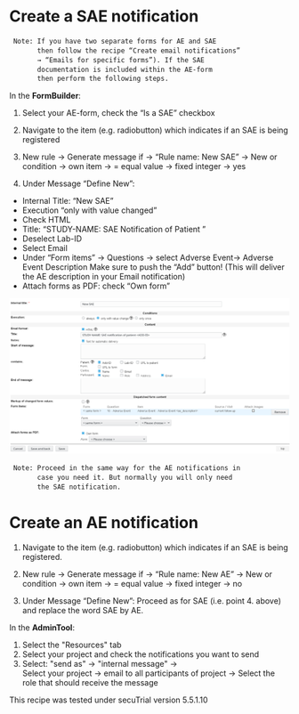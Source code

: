 # Create a SAE notification

``` diff
 Note: If you have two separate forms for AE and SAE 
       then follow the recipe “Create email notifications” 
       → “Emails for specific forms”). If the SAE 
       documentation is included within the AE-form 
       then perform the following steps.
```

In the **FormBuilder**:


1. Select your AE-form, check the “Is a SAE” checkbox

2. Navigate to the item (e.g. radiobutton) which indicates if an SAE is being registered

3. New rule → Generate message if  → “Rule name: New SAE” → New or condition → own item → = equal value → fixed integer → yes

4. Under Message “Define New”:

  * Internal Title: “New SAE”
  * Execution “only with value changed”
  * Check HTML
  * Title:  “STUDY-NAME: SAE Notification of Patient <ADD-ID>”
  * Deselect Lab-ID
  * Select Email
  * Under “Form items” →  Questions → select Adverse Event→ Adverse Event Description
  Make sure to push the “Add” button! (This will deliver the AE description in your Email notification)
  * Attach forms as PDF: check “Own form” 

![sae_notification](fig/ae_sae_form_notification.png)
  
``` diff
 Note: Proceed in the same way for the AE notifications in 
       case you need it. But normally you will only need 
       the SAE notification.
 ```

# Create an AE notification

1. Navigate to the item (e.g. radiobutton) which indicates if an SAE is being registered.

2. New rule → Generate message if  → “Rule name: New AE” → New or condition → own item → = equal value → fixed integer → no

3. Under Message “Define New”: Proceed as for SAE (i.e. point 4. above) and replace the word SAE by AE.

 
In the **AdminTool**:

1. Select the "Resources" tab
2. Select your project and check the notifications you want to send
3. Select: "send as" →  "internal message" →  
Select your project →  email to all participants of project →  Select the role that should receive the message


This recipe was tested under secuTrial version 5.5.1.10
